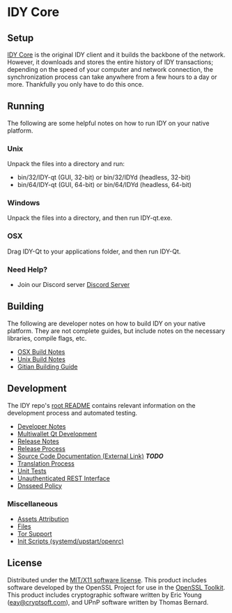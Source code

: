 IDY Core
=====================

Setup
---------------------
[IDY Core](http://savebitcoin.io) is the original IDY client and it builds the backbone of the network. However, it downloads and stores the entire history of IDY transactions; depending on the speed of your computer and network connection, the synchronization process can take anywhere from a few hours to a day or more. Thankfully you only have to do this once.

Running
---------------------
The following are some helpful notes on how to run IDY on your native platform.

### Unix

Unpack the files into a directory and run:

- bin/32/IDY-qt (GUI, 32-bit) or bin/32/IDYd (headless, 32-bit)
- bin/64/IDY-qt (GUI, 64-bit) or bin/64/IDYd (headless, 64-bit)

### Windows

Unpack the files into a directory, and then run IDY-qt.exe.

### OSX

Drag IDY-Qt to your applications folder, and then run IDY-Qt.

### Need Help?

* Join our Discord server [Discord Server](https://discord.savebitcoin.io)

Building
---------------------
The following are developer notes on how to build IDY on your native platform. They are not complete guides, but include notes on the necessary libraries, compile flags, etc.

- [OSX Build Notes](build-osx.md)
- [Unix Build Notes](build-unix.md)
- [Gitian Building Guide](gitian-building.md)

Development
---------------------
The IDY repo's [root README](https://github.com/IDY/IDY/blob/master/README.md) contains relevant information on the development process and automated testing.

- [Developer Notes](developer-notes.md)
- [Multiwallet Qt Development](multiwallet-qt.md)
- [Release Notes](release-notes.md)
- [Release Process](release-process.md)
- [Source Code Documentation (External Link)](https://dev.visucore.com/bitcoin/doxygen/) ***TODO***
- [Translation Process](translation_process.md)
- [Unit Tests](unit-tests.md)
- [Unauthenticated REST Interface](REST-interface.md)
- [Dnsseed Policy](dnsseed-policy.md)

### Miscellaneous
- [Assets Attribution](assets-attribution.md)
- [Files](files.md)
- [Tor Support](tor.md)
- [Init Scripts (systemd/upstart/openrc)](init.md)

License
---------------------
Distributed under the [MIT/X11 software license](http://www.opensource.org/licenses/mit-license.php).
This product includes software developed by the OpenSSL Project for use in the [OpenSSL Toolkit](https://www.openssl.org/). This product includes
cryptographic software written by Eric Young ([eay@cryptsoft.com](mailto:eay@cryptsoft.com)), and UPnP software written by Thomas Bernard.
